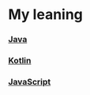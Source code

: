 # My leaning

### [Java](src/main/java)

### [Kotlin](src/main/kotlin)

### [JavaScript](src/main/resources/js)